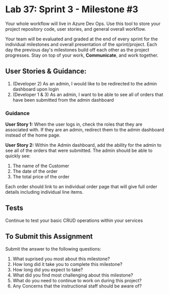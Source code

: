 # Lab 37: Sprint 3 - Milestone #3

Your whole workflow will live in Azure Dev Ops. Use this tool to store your project repository code, user stories, and general overall workflow. 

Your team will be evaluated and graded at the end of every sprint for the individual milestones and overall presentation of the sprint/project. Each day the previous day's milestones build off each other as the project progresses. Stay on top of your work, **Communicate**, and work together.

## User Stories & Guidance:

1. (Developer 2) As an admin, I would like to be redirected to the admin dashboard upon login
1. (Developer 1 & 3) As an admin, I want to be able to see all of orders that have been submitted from the admin dashboard

### Guidance

**User Story 1:** When the user logs in, check the roles that they are associated with. If they are an admin, redirect them to the admin dashboard instead of the home page. 

**User Story 2:**  Within the Admin dashboard, add the ability for the admin to see all of the orders that were submitted. The admin should be able to quickly see:
1. The name of the Customer
1. The date of the order
1. The total price of the order

Each order should link to an individual order page that will give full order details including individual line items. 

## Tests

Continue to test your basic CRUD operations within your services

## To Submit this Assignment

Submit the answer to the following questions:
1. What suprised you most about this milestone?
1. How long did it take you to complete this milestone?
1. How long did you expect to take?
1. What did you find most challenging about this milestone?
1. What do you need to continue to work on during this project?
1. Any Concerns that the instructional staff should be aware of?